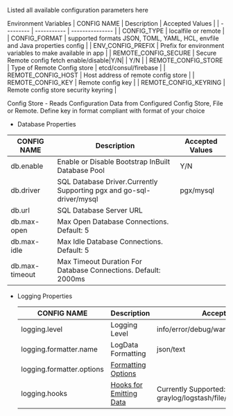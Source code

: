 Listed all available configuration parameters here

Environment Variables
| CONFIG NAME | Description | Accepted Values |
| --------- | ----------- | --------------- |
| CONFIG_TYPE | localfile or remote |
| CONFIG_FORMAT | supported formats JSON, TOML, YAML, HCL, envfile and Java properties config |
| ENV_CONFIG_PREFIX | Prefix for environment variables to make available in app |
| REMOTE_CONFIG_SECURE | Secure Remote config fetch enable/disable|Y/N| | Y/N |
| REMOTE_CONFIG_STORE | Type of Remote Config store | etcd/consul/firebase |
| REMOTE_CONFIG_HOST | Host address of remote config store |
| REMOTE_CONFIG_KEY | Remote config key |
| REMOTE_CONFIG_KEYRING | Remote config store security keyring |

Config Store - Reads Configuration Data from Configured Config Store, File or Remote. Define key in format compliant with format of your choice

- Database Properties

| CONFIG NAME    | Description                                                          | Accepted Values |
| -------------- | -------------------------------------------------------------------- | --------------- |
| db.enable      | Enable or Disable Bootstrap InBuilt Database Pool                    | Y/N             |
| db.driver      | SQL Database Driver.Currently Supporting pgx and go-sql-driver/mysql | pgx/mysql       |
| db.url         | SQL Database Server URL                                              |                 |
| db.max-open    | Max Open Database Connections. Default: 5                            |                 |
| db.max-idle    | Max Idle Database Connections. Default: 5                            |                 |
| db.max-timeout | Max Timeout Duration For Database Connections. Default: 2000ms       |                 |

- Logging Properties

  | CONFIG NAME               | Description                                                               | Accepted Values                                                     |
  | ------------------------- | ------------------------------------------------------------------------- | ------------------------------------------------------------------- |
  | logging.level             | Logging Level                                                             | info/error/debug/warn/fatal                                         |
  | logging.formatter.name    | LogData Formatting                                                        | json/text                                                           |
  | logging.formatter.options | [Formatting Options](https://github.com/heralight/logrus_mate#formatters) |                                                                     |
  | logging.hooks             | [Hooks for Emitting Data](https://github.com/heralight/logrus_mate#hooks) | Currently Supported: graylog/logstash/file/syslog/filewithformatter |
